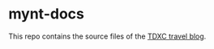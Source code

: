 # mynt-docs

This repo contains the source files of the [TDXC travel blog][url].

[url]: http://tomdunn.github.io/travel

